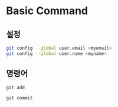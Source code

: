 # Basic Command

## 설정

```bash
git config --global user.email <myemail>
git config --global user.name <myname>
```

## 명령어

```
git add

git commit
```